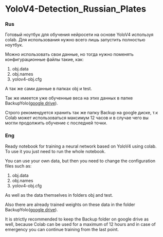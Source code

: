 # YoloV4-Detection_Russian_Plates
### Rus
Готовый ноутбук для обучения нейросети на основе YoloV4 используя colab.
Для использования нужно всего лишь запустить полностью ноутбук.  

Можно использовать свои данные, но тогда нужно поменять конфигурационные файлы такие, как:
1. obj.data
2. obj.names
3. yolov4-obj.cfg  

А так же сами данные в папках obj и test.

Так же имеется уже обученные веса на этих данных в папке BackupYolo([google drive](https://drive.google.com/drive/folders/1-1M1kqwSiErFYl7Wz9Q2ZEChQFrYq1Ox?usp=sharing)).

Строго рекомендуется хранить так же папку Backup на google диске, т.к 
Colab может использоваться максимум 12 часов и в случае чего вы могли продолжить обучение с последней точки.

### Eng

Ready notebook for training a neural network based on YoloV4 using colab.
To use it you just need to run the whole notebook.  

You can use your own data, but then you need to change the configuration files such as:
1. obj.data
2. obj.names
3. yolov4-obj.cfg  

As well as the data themselves in folders obj and test.
  
Also there are already trained weights on these data in the folder BackupYolo([google drive](https://drive.google.com/drive/folders/1-1M1kqwSiErFYl7Wz9Q2ZEChQFrYq1Ox?usp=sharing)).  

It is strictly recommended to keep the Backup folder on google drive as well, because 
Colab can be used for a maximum of 12 hours and in case of emergency you can continue training from the last point.

